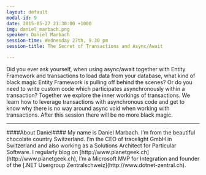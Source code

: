 ```yaml
---
layout: default
modal-id: 9
date: 2015-05-27 21:30:00 +1000
img: daniel_marbach.png
speaker: Daniel Marbach
session-time: Wednesday 27th, 9.30 pm
session-title: The Secret of Transactions and Async/Await

---
```

Did you ever ask yourself, when using async/await together with Entity Framework and transactions to load data from your database, what kind of black magic Entity Framework is pulling off behind the scenes? Or do you need to write custom code which participates asynchronously within a transaction? Together we explore the inner workings of transactions. We learn how to leverage transactions with asynchronous code and get to know why there is no way around async void when working with transactions. After this session there will be no more black magic.

<hr />
####About Daniel####
My name is Daniel Marbach. I’m from the beautiful chocolate country Switzerland. I’m the CEO of tracelight GmbH in Switzerland and also working as a Solutions Architect for Particular Software. I regularly blog on [http://www.planetgeek.ch](http://www.planetgeek.ch), I’m a Microsoft MVP for Integration and founder of the [.NET Usergroup Zentralschweiz](http://www.dotnet-zentral.ch).